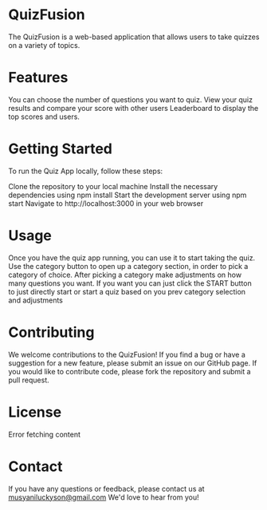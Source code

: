 # QuizFusion

The QuizFusion is a web-based application 
that allows users to take quizzes on a 
variety of topics.

# Features
You can choose the number of questions you 
want to quiz.
View your quiz results and compare your 
score with other users
Leaderboard to display the top scores 
and users.

# Getting Started
To run the Quiz App locally, follow these steps:

Clone the repository to your local machine
Install the necessary dependencies using npm install
Start the development server using npm start
Navigate to http://localhost:3000 in your 
web browser

# Usage
Once you have the quiz app running, you can
use it to start taking the quiz.
Use the category button to open up a category
section, in order to pick a category of
choice.
After picking a category make adjustments on how
many questions you want.
If you want you can just click the START 
button to just directly start or start a quiz
based on you prev category selection and adjustments 

# Contributing
We welcome contributions to the QuizFusion!
If you find a bug or have a suggestion for 
a new feature, please submit an issue on our
GitHub page. If you would like to
contribute code, please fork the
repository and submit a pull request.

# License
Error fetching content 

# Contact
If you have any questions or feedback, please
contact us at musyaniluckyson@gmail.com We'd 
love to hear from you!

